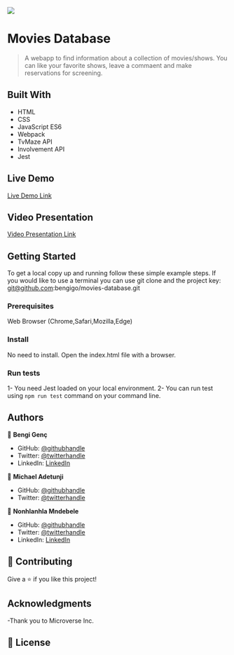 ![](https://img.shields.io/badge/Microverse-blueviolet)

# Movies Database

> A webapp to find information about a collection of movies/shows. You can like your favorite shows, leave a commaent and make reservations for screening.

## Built With

- HTML
- CSS
- JavaScript ES6
- Webpack
- TvMaze API
- Involvement API
- Jest

## Live Demo

[Live Demo Link](https://drive.google.com/file/d/1GuBA_O6cSGohCIswKyfx4E8-lEnLcqyX/view?usp=sharing)

## Video Presentation

[Video Presentation Link](https://drive.google.com/file/d/1GuBA_O6cSGohCIswKyfx4E8-lEnLcqyX/view?usp=sharing)

## Getting Started

To get a local copy up and running follow these simple example steps. If you would like to use a terminal you can use git clone and the project key: git@github.com:bengigo/movies-database.git

### Prerequisites

Web Browser (Chrome,Safari,Mozilla,Edge)

### Install

No need to install. Open the index.html file with a browser.

### Run tests

1- You need Jest loaded on your local environment.
2- You can run test using `npm run test` command on your command line.

## Authors

👤 **Bengi Genç**

- GitHub: [@githubhandle](https://github.com/bengigo)
- Twitter: [@twitterhandle](https://twitter.com/bengi_gb)
- LinkedIn: [LinkedIn](https://www.linkedin.com/in/bengi-g-03b883199/)

👤 **Michael Adetunji**

- GitHub: [@githubhandle](https://github.com/Therealadetunji)
- Twitter: [@twitterhandle](https://twitter.com/madetunji1376)

👤 **Nonhlanhla Mndebele**

- GitHub: [@githubhandle](https://github.com/29td)
- Twitter: [@twitterhandle](https://twitter.com/NonhlanhlaMnde6)
- LinkedIn: [LinkedIn](https://www.linkedin.com/in/nonhlanhla-mndebele-ab7448226/)

## 🤝 Contributing

Give a ⭐️ if you like this project!

## Acknowledgments

-Thank you to Microverse Inc.

## 📝 License
